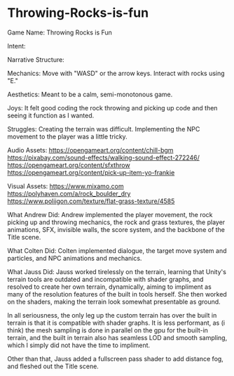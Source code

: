# Throwing-Rocks-is-fun
Game Name: Throwing Rocks is Fun

Intent: 

Narrative Structure: 

Mechanics: Move with "WASD" or the arrow keys. Interact with rocks using "E."

Aesthetics: Meant to be a calm, semi-monotonous game.

Joys: It felt good coding the rock throwing and picking up code and then seeing it function as I wanted.

Struggles: Creating the terrain was difficult. Implementing the NPC movement to the player was a little tricky.

Audio Assets:
https://opengameart.org/content/chill-bgm 
https://pixabay.com/sound-effects/walking-sound-effect-272246/
https://opengameart.org/content/sfxthrow
https://opengameart.org/content/pick-up-item-yo-frankie

Visual Assets:
https://www.mixamo.com
https://polyhaven.com/a/rock_boulder_dry
https://www.poliigon.com/texture/flat-grass-texture/4585


What Andrew Did: Andrew implemented the player movement, the rock picking up and throwing mechanics, the rock and grass textures, the player animations, SFX, invisible walls, the score system, and the backbone of the Title scene.

What Colten Did: Colten implemented dialogue, the target move system and particles, and NPC animations and mechanics.

What Jauss Did:
Jauss worked tirelessly on the terrain, learning that Unity's terrain tools are outdated and incompatible with shader graphs, and resolved to create her own terrain, dynamically, aiming to impliment as many of the resolution features of the built in tools herself. She then worked on the shaders, making the terrain look somewhat presentable as ground. 

In all seriousness, the only leg up the custom terrain has over the built in terrain is that it is compatible with shader graphs. It is less performant, as (i think) the mesh sampling is done in parallel on the gpu for the built-in terrain, and the built in terrain also has seamless LOD and smooth sampling, which I simply did not have the time to impliment. 

Other than that, Jauss added a fullscreen pass shader to add distance fog, and fleshed out the Title scene.
